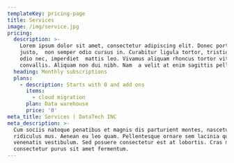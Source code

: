 ```yaml
---
templateKey: pricing-page
title: Services
image: /img/service.jpg
pricing:
  description: >-
    Lorem ipsum dolor sit amet, consectetur adipiscing elit. Donec porta justo
    justo,  non semper odio cursus in. Curabitur ligula tortor, tristique non
    odio nec, imperdiet  mattis leo. Vivamus aliquam rhoncus tortor vitae
    convallis. Aliquam non dui nibh. Nam  a velit at enim sagittis pellentesque.
  heading: Monthly subscriptions
  plans:
    - description: Starts with 0 and add ons
      items:
        - cloud migration
      plan: Data warehouse
      price: '0'
meta_title: Services | DataTech INC
meta_description: >-
  Cum sociis natoque penatibus et magnis dis parturient montes, nascetur
  ridiculus mus. Aenean eu leo quam. Pellentesque ornare sem lacinia quam
  venenatis vestibulum. Sed posuere consectetur est at lobortis. Cras mattis
  consectetur purus sit amet fermentum.
---
```


